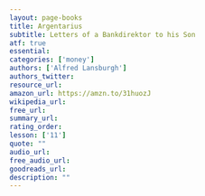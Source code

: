 ```yaml
---
layout: page-books
title: Argentarius
subtitle: Letters of a Bankdirektor to his Son
atf: true
essential: 
categories: ['money']
authors: ['Alfred Lansburgh']
authors_twitter: 
resource_url: 
amazon_url: https://amzn.to/31huozJ
wikipedia_url: 
free_url: 
summary_url: 
rating_order: 
lesson: ['11']
quote: ""
audio_url: 
free_audio_url: 
goodreads_url: 
description: ""
---
```

